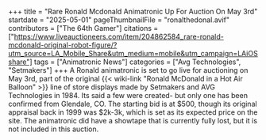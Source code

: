 +++
title = "Rare Ronald Mcdonald Animatronic Up For Auction On May 3rd"
startdate = "2025-05-01"
pageThumbnailFile = "ronalthedonal.avif"
contributors = ["The 64th Gamer"]
citations = ["https://www.liveauctioneers.com/item/204862584_rare-ronald-mcdonald-original-robot-figure/?utm_source=LA_Mobile_Share&utm_medium=mobile&utm_campaign=LAiOSshare"]
tags = ["Animatronic News"]
categories = ["Avg Technologies", "Setmakers"]
+++
A Ronald animatronic is set to go live for auctioning on May 3rd, part of the original {{< wiki-link "Ronald McDonald in a Hot Air Balloon" >}} line of store displays made by Setmakers and AVG Technologies in 1984. Its said a few were created- but only one has been confirmed from Glendale, CO.
The starting bid is at $500, though its original appraisal back in 1999 was $2k-3k, which is set as its expected price on the site. The animatronic did have a showtape that is currently fully lost, but it is not included in this auction.
